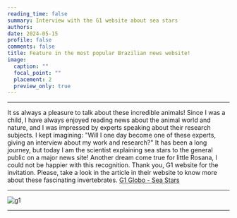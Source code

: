 ```yaml
--- 
reading_time: false
summary: Interview with the G1 website about sea stars
authors:
date: 2024-05-15
profile: false
comments: false
title: Feature in the most popular Brazilian news website! 
image:
  caption: ""
  focal_point: ""
  placement: 2
  preview_only: true
---
```

---

It ss always a pleasure to talk about these incredible animals! Since I was a child, I have always enjoyed reading news about the animal 
world and nature, and I was impressed by experts speaking about their research subjects. I kept imagining: "Will I one day become one of 
these experts, giving an interview about my work and research?" It has been a long journey, but today I am the scientist explaining sea stars to the general public on a major news site! Another dream come true for little Rosana, I could not be happier with this recognition. Thank you, G1 website for the invitation. Please, take a look in the article in their website to know more about these fascinating invertebrates. [G1 Globo - Sea Stars]([https://www.digin-tcn.org/](https://g1.globo.com/sp/campinas-regiao/terra-da-gente/noticia/2024/05/15/copia-de-orgaos-vitais-entenda-o-processo-de-regeneracao-dos-bracos-das-estrelas-do-mar.ghtml))

---
![g1](https://raw.githubusercontent.com/rosanafcunha/website_rosanafcunha/master/content/post/g1/featured.png"g1")

---
